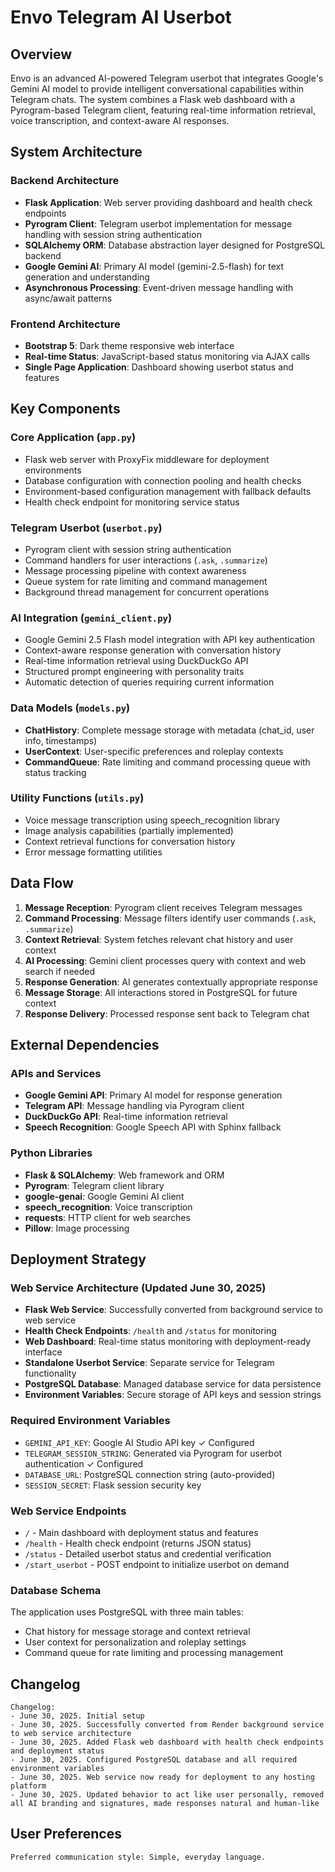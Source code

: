 # Envo Telegram AI Userbot

## Overview

Envo is an advanced AI-powered Telegram userbot that integrates Google's Gemini AI model to provide intelligent conversational capabilities within Telegram chats. The system combines a Flask web dashboard with a Pyrogram-based Telegram client, featuring real-time information retrieval, voice transcription, and context-aware AI responses.

## System Architecture

### Backend Architecture
- **Flask Application**: Web server providing dashboard and health check endpoints
- **Pyrogram Client**: Telegram userbot implementation for message handling with session string authentication
- **SQLAlchemy ORM**: Database abstraction layer designed for PostgreSQL backend
- **Google Gemini AI**: Primary AI model (gemini-2.5-flash) for text generation and understanding
- **Asynchronous Processing**: Event-driven message handling with async/await patterns

### Frontend Architecture
- **Bootstrap 5**: Dark theme responsive web interface
- **Real-time Status**: JavaScript-based status monitoring via AJAX calls
- **Single Page Application**: Dashboard showing userbot status and features

## Key Components

### Core Application (`app.py`)
- Flask web server with ProxyFix middleware for deployment environments
- Database configuration with connection pooling and health checks
- Environment-based configuration management with fallback defaults
- Health check endpoint for monitoring service status

### Telegram Userbot (`userbot.py`)
- Pyrogram client with session string authentication
- Command handlers for user interactions (`.ask`, `.summarize`)
- Message processing pipeline with context awareness
- Queue system for rate limiting and command management
- Background thread management for concurrent operations

### AI Integration (`gemini_client.py`)
- Google Gemini 2.5 Flash model integration with API key authentication
- Context-aware response generation with conversation history
- Real-time information retrieval using DuckDuckGo API
- Structured prompt engineering with personality traits
- Automatic detection of queries requiring current information

### Data Models (`models.py`)
- **ChatHistory**: Complete message storage with metadata (chat_id, user info, timestamps)
- **UserContext**: User-specific preferences and roleplay contexts
- **CommandQueue**: Rate limiting and command processing queue with status tracking

### Utility Functions (`utils.py`)
- Voice message transcription using speech_recognition library
- Image analysis capabilities (partially implemented)
- Context retrieval functions for conversation history
- Error message formatting utilities

## Data Flow

1. **Message Reception**: Pyrogram client receives Telegram messages
2. **Command Processing**: Message filters identify user commands (`.ask`, `.summarize`)
3. **Context Retrieval**: System fetches relevant chat history and user context
4. **AI Processing**: Gemini client processes query with context and web search if needed
5. **Response Generation**: AI generates contextually appropriate response
6. **Message Storage**: All interactions stored in PostgreSQL for future context
7. **Response Delivery**: Processed response sent back to Telegram chat

## External Dependencies

### APIs and Services
- **Google Gemini API**: Primary AI model for response generation
- **Telegram API**: Message handling via Pyrogram client
- **DuckDuckGo API**: Real-time information retrieval
- **Speech Recognition**: Google Speech API with Sphinx fallback

### Python Libraries
- **Flask & SQLAlchemy**: Web framework and ORM
- **Pyrogram**: Telegram client library
- **google-genai**: Google Gemini AI client
- **speech_recognition**: Voice transcription
- **requests**: HTTP client for web searches
- **Pillow**: Image processing

## Deployment Strategy

### Web Service Architecture (Updated June 30, 2025)
- **Flask Web Service**: Successfully converted from background service to web service
- **Health Check Endpoints**: `/health` and `/status` for monitoring
- **Web Dashboard**: Real-time status monitoring with deployment-ready interface
- **Standalone Userbot Service**: Separate service for Telegram functionality
- **PostgreSQL Database**: Managed database service for data persistence
- **Environment Variables**: Secure storage of API keys and session strings

### Required Environment Variables
- `GEMINI_API_KEY`: Google AI Studio API key ✓ Configured
- `TELEGRAM_SESSION_STRING`: Generated via Pyrogram for userbot authentication ✓ Configured
- `DATABASE_URL`: PostgreSQL connection string (auto-provided)
- `SESSION_SECRET`: Flask session security key

### Web Service Endpoints
- `/` - Main dashboard with deployment status and features
- `/health` - Health check endpoint (returns JSON status)
- `/status` - Detailed userbot status and credential verification
- `/start_userbot` - POST endpoint to initialize userbot on demand

### Database Schema
The application uses PostgreSQL with three main tables:
- Chat history for message storage and context retrieval
- User context for personalization and roleplay settings
- Command queue for rate limiting and processing management

## Changelog

```
Changelog:
- June 30, 2025. Initial setup
- June 30, 2025. Successfully converted from Render background service to web service architecture
- June 30, 2025. Added Flask web dashboard with health check endpoints and deployment status
- June 30, 2025. Configured PostgreSQL database and all required environment variables
- June 30, 2025. Web service now ready for deployment to any hosting platform
- June 30, 2025. Updated behavior to act like user personally, removed all AI branding and signatures, made responses natural and human-like
```

## User Preferences

```
Preferred communication style: Simple, everyday language.
```